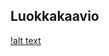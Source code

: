 ## Luokkakaavio  
  
  
[!alt text](https://github.com/Faktatykki/ot-harjoitustyo/blob/master/projekti/HSLGatherer/dokumentaatio/luokkakaavio.png)
